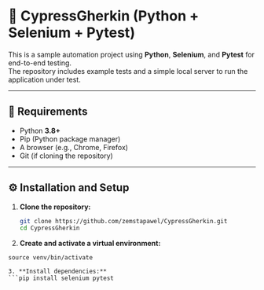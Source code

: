 # 🧪 CypressGherkin (Python + Selenium + Pytest)

This is a sample automation project using **Python**, **Selenium**, and **Pytest** for end-to-end testing.  
The repository includes example tests and a simple local server to run the application under test.

---

## 🚀 Requirements

- Python **3.8+**
- Pip (Python package manager)
- A browser (e.g., Chrome, Firefox)
- Git (if cloning the repository)

---

## ⚙️ Installation and Setup

1. **Clone the repository:**
   ```bash
   git clone https://github.com/zemstapawel/CypressGherkin.git
   cd CypressGherkin

2. **Create and activate a virtual environment:**
```python3 -m venv venv
source venv/bin/activate

3. **Install dependencies:**
```pip install selenium pytest
